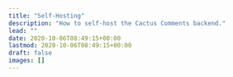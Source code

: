 ```yaml
---
title: "Self-Hosting"
description: "How to self-host the Cactus Comments backend."
lead: ""
date: 2020-10-06T08:49:15+00:00
lastmod: 2020-10-06T08:49:15+00:00
draft: false
images: []
---
```

